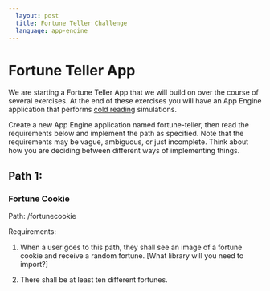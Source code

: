 ```yaml
---
  layout: post
  title: Fortune Teller Challenge
  language: app-engine
---
```

# Fortune Teller App
We are starting a Fortune Teller App that we will build on over the course of several exercises. At the end of these exercises you will have an App Engine application that performs [cold reading](https://en.wikipedia.org/wiki/Cold_reading) simulations.

Create a new App Engine application named fortune-teller, then read the requirements below and implement the path as specified. Note that the requirements may be vague, ambiguous, or just incomplete. Think about how you are deciding between different ways of implementing things.

## Path 1:

### **Fortune Cookie**

Path: /fortunecookie

Requirements:

1. When a user goes to this path, they shall see an image of a fortune cookie and receive a random fortune. [What library will you need to import?]

2. There shall be at least ten different fortunes.
